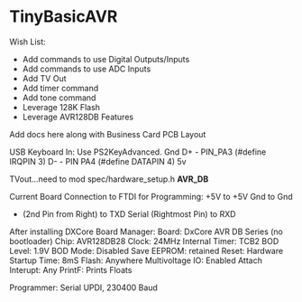 # TinyBasicAVR
Wish List:
- Add commands to use Digital Outputs/Inputs
- Add commands to use ADC Inputs
- Add TV Out
- Add timer command
- Add tone command
- Leverage 128K Flash
- Leverage AVR128DB Features

Add docs here along with Business Card PCB Layout

USB Keyboard In: Use PS2KeyAdvanced.
Gnd
D+  - PIN_PA3 (#define IRQPIN  3)
D-  - PIN PA4 (#define DATAPIN 4)
5v 

TVout...need to mod spec/hardware_setup.h
__AVR_DB__

Current Board Connection to FTDI for Programming:
+5V to +5V
Gnd to Gnd
- (2nd Pin from Right) to TXD
Serial (Rightmost Pin) to RXD

After installing DXCore Board Manager:
Board: DxCore AVR DB Series (no bootloader)
Chip: AVR128DB28
Clock: 24MHz Internal
Timer: TCB2
BOD Level: 1.9V
BOD Mode: Disabled
Save EEPROM: retained
Reset: Hardware
Startup Time: 8mS
Flash: Anywhere
Multivoltage IO: Enabled
Attach Interupt: Any
PrintF: Prints Floats

Programmer: Serial UPDI, 230400 Baud
